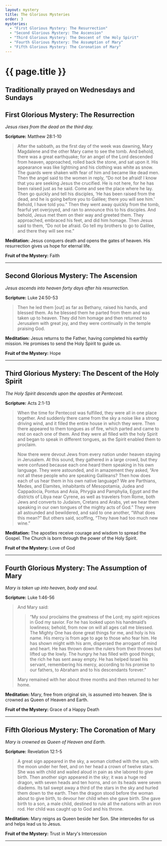 ```yaml
---
layout: mystery
title: The Glorious Mysteries
order: 3
mysteries:
  - "First Glorious Mystery: The Resurrection"
  - "Second Glorious Mystery: The Ascension"
  - "Third Glorious Mystery: The Descent of the Holy Spirit"
  - "Fourth Glorious Mystery: The Assumption of Mary"
  - "Fifth Glorious Mystery: The Coronation of Mary"
---
```

# {{ page.title }}

## Traditionally prayed on Wednesdays and Sundays

## First Glorious Mystery: The Resurrection

*Jesus rises from the dead on the third day.*

**Scripture:** Matthew 28:1-10

> After the sabbath, as the first day of the week was dawning, Mary Magdalene
> and the other Mary came to see the tomb. And behold, there was a great
> earthquake; for an angel of the Lord descended from heaven, approached,
> rolled back the stone, and sat upon it.  His appearance was like lightning
> and his clothing was white as snow. The guards were shaken with fear of him
> and became like dead men. Then the angel said to the women in reply, “Do not
> be afraid! I know that you are seeking Jesus the crucified. He is not here,
> for he has been raised just as he said. Come and see the place where he lay.
> Then go quickly and tell his disciples, ‘He has been raised from the dead,
> and he is going before you to Galilee; there you will see him.’ Behold, I
> have told you.” Then they went away quickly from the tomb, fearful yet
> overjoyed, and ran to announce this to his disciples.  And behold, Jesus met
> them on their way and greeted them. They approached, embraced his feet, and
> did him homage. Then Jesus said to them, “Do not be afraid. Go tell my
> brothers to go to Galilee, and there they will see me.”

**Meditation:** Jesus conquers death and opens the gates of heaven. His
resurrection gives us hope for eternal life.

**Fruit of the Mystery:** Faith

---

## Second Glorious Mystery: The Ascension

*Jesus ascends into heaven forty days after his resurrection.*

**Scripture:** Luke 24:50-53

> Then he led them [out] as far as Bethany, raised his hands, and blessed them.
> As he blessed them he parted from them and was taken up to heaven. They did
> him homage and then returned to Jerusalem with great joy,  and they were
> continually in the temple praising God.

**Meditation:** Jesus returns to the Father, having completed his earthly
mission. He promises to send the Holy Spirit to guide us.

**Fruit of the Mystery:** Hope

---

## Third Glorious Mystery: The Descent of the Holy Spirit

*The Holy Spirit descends upon the apostles at Pentecost.*

**Scripture:** Acts 2:1-13

> When the time for Pentecost was fulfilled, they were all in one place
> together.  And suddenly there came from the sky a noise like a strong driving
> wind, and it filled the entire house in which they were.  Then there appeared
> to them tongues as of fire, which parted and came to rest on each one of
> them.  And they were all filled with the holy Spirit and began to speak in
> different tongues, as the Spirit enabled them to proclaim.
>
> Now there were devout Jews from every nation under heaven staying in
> Jerusalem. At this sound, they gathered in a large crowd, but they were
> confused because each one heard them speaking in his own language. They were
> astounded, and in amazement they asked, “Are not all these people who are
> speaking Galileans? Then how does each of us hear them in his own native
> language? We are Parthians, Medes, and Elamites, inhabitants of Mesopotamia,
> Judea and Cappadocia, Pontus and Asia, Phrygia and Pamphylia, Egypt and the
> districts of Libya near Cyrene, as well as travelers from Rome, both Jews and
> converts to Judaism, Cretans and Arabs, yet we hear them speaking in our own
> tongues of the mighty acts of God.” They were all astounded and bewildered,
> and said to one another, “What does this mean?” But others said, scoffing,
> “They have had too much new wine.”

**Meditation:** The apostles receive courage and wisdom to spread the Gospel.
The Church is born through the power of the Holy Spirit.

**Fruit of the Mystery:** Love of God

---

## Fourth Glorious Mystery: The Assumption of Mary

*Mary is taken up into heaven, body and soul.*

**Scripture:** Luke 1:46-56

> And Mary said:
>
>>“My soul proclaims the greatness of the Lord;  my spirit
>> rejoices in God my savior.
>> For he has looked upon his handmaid’s lowliness; behold, from now on will
>> all ages call me blessed.
>> The Mighty One has done great things for me, and holy is his name.
>> His mercy is from age to age to those who fear him.
>> He has shown might with his arm, dispersed the arrogant of mind and heart.
>> He has thrown down the rulers from their thrones but lifted up the lowly.
>> The hungry he has filled with good things; the rich he has sent away empty.
>> He has helped Israel his servant, remembering his mercy,  according to his
>> promise to our fathers, to Abraham and to his descendants forever.”
>
> Mary remained with her about three months and then returned to her home.

**Meditation:** Mary, free from original sin, is assumed into heaven. She is crowned as Queen of Heaven and Earth.

**Fruit of the Mystery:** Grace of a Happy Death

---

## Fifth Glorious Mystery: The Coronation of Mary

*Mary is crowned as Queen of Heaven and Earth.*

**Scripture:** Revelation 12:1-5

> A great sign appeared in the sky, a woman clothed with the sun, with the moon
> under her feet, and on her head a crown of twelve stars.  She was with child
> and wailed aloud in pain as she labored to give birth. Then another sign
> appeared in the sky; it was a huge red dragon, with seven heads and ten
> horns, and on its heads were seven diadems.  Its tail swept away a third of
> the stars in the sky and hurled them down to the earth. Then the dragon stood
> before the woman about to give birth, to devour her child when she gave
> birth.  She gave birth to a son, a male child, destined to rule all the
> nations with an iron rod. Her child was caught up to God and his throne.

**Meditation:** Mary reigns as Queen beside her Son. She intercedes for us and helps lead us to Jesus.

**Fruit of the Mystery:** Trust in Mary's Intercession

---
